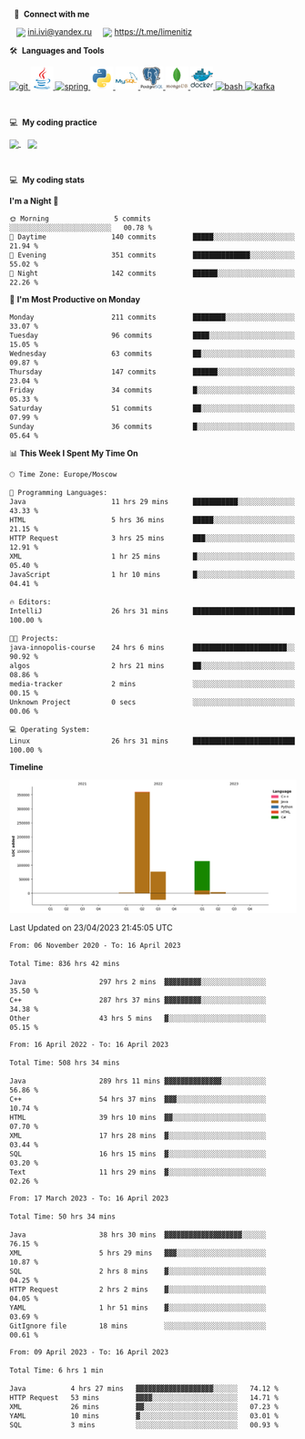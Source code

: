 <!-- https://github.com/lowlighter/metrics -->
<!-- https://www.vectorlogo.zone/ -->
<!-- https://www.svgrepo.com/ -->

&nbsp; 🔗 &nbsp;**Connect with me**
&nbsp; <p align="left">
        &nbsp;&nbsp;
        <span>
            <img align="center"
                src="https://user-images.githubusercontent.com/60324635/179626886-1219e9ee-75c0-42ed-a26b-d4ef24ed306c.svg"
                height="30px"/>
            ini.ivi@yandex.ru
        </span>
        &nbsp;&nbsp;&nbsp;
        <span>
            <img align="center"
                    src="https://user-images.githubusercontent.com/60324635/179626979-f490e684-520a-46a3-9f2e-1b3d291b8372.svg"
                    height="30px"/>
            https://t.me/limenitiz
        </span>
</p>

<!-- 
![Metrics](/github-metrics.svg)
<br>

![Wwakatime stats](https://github-readme-stats-taupe-two.vercel.app/api/wakatime?username=limenitiz&hide_title=true&hide_border=true&langs_count=5&bg_color=00000000&text_color=777) 
-->

🛠️ &nbsp;**Languages and Tools**
<p align="left">
    <a href="https://git-scm.com/" target="_blank" rel="noreferrer">
        <img src="https://www.vectorlogo.zone/logos/git-scm/git-scm-icon.svg"
            alt="git" width="40" height="40" />
    </a>
    <a href="https://www.java.com" target="_blank" rel="noreferrer"> <img
            src="https://raw.githubusercontent.com/devicons/devicon/master/icons/java/java-original.svg"
            alt="java" width="40" height="40" /> </a>
    <a href="https://spring.io/" target="_blank" rel="noreferrer">
        <img src="https://www.vectorlogo.zone/logos/springio/springio-icon.svg"
            alt="spring" width="40" height="40" />
    </a>
    <a href="https://www.python.org" target="_blank" rel="noreferrer">
        <img src="https://raw.githubusercontent.com/devicons/devicon/master/icons/python/python-original.svg"
            alt="python" width="40" height="40" />
    </a>
    <a href="https://www.mysql.com/" target="_blank" rel="noreferrer">
        <img src="https://raw.githubusercontent.com/devicons/devicon/master/icons/mysql/mysql-original-wordmark.svg"
            alt="mysql" width="40" height="40" />
    </a>
    <a href="https://www.postgresql.org" target="_blank" rel="noreferrer">
        <img src="https://raw.githubusercontent.com/devicons/devicon/master/icons/postgresql/postgresql-original-wordmark.svg"
            alt="postgresql" width="40" height="40" />
    </a>
    <a href="https://www.mongodb.com/" target="_blank" rel="noreferrer">
        <img src="https://raw.githubusercontent.com/devicons/devicon/master/icons/mongodb/mongodb-original-wordmark.svg"
            alt="mongodb" width="40" height="40" />
    </a>
    <a href="https://www.docker.com/" target="_blank" rel="noreferrer">
        <img src="https://raw.githubusercontent.com/devicons/devicon/master/icons/docker/docker-original-wordmark.svg"
            alt="docker" width="40" height="40" />
    </a>
    <a href="https://www.gnu.org/software/bash/" target="_blank" rel="noreferrer">
        <img src="https://www.vectorlogo.zone/logos/gnu_bash/gnu_bash-icon.svg"
            alt="bash" width="40" height="40" />
    </a>
    <a href="https://kafka.apache.org/" target="_blank" rel="noreferrer">
        <img src="https://www.vectorlogo.zone/logos/apache_kafka/apache_kafka-icon.svg"
            alt="kafka" width="40" height="40" />
    </a>
</p>
<br>

💻 &nbsp;**My coding practice**
<p align="left">
    <a href="https://www.leetcode.com/limenitiz" target="blank"><img align="center"
            src="https://upload.wikimedia.org/wikipedia/commons/0/0a/LeetCode_Logo_black_with_text.svg"
            height="40"/>
    </a>
    &nbsp;&nbsp;
    <a href="https://www.hackerrank.com/limenitiz" target="blank"><img align="center"
            src="https://d1ka33fs6lvw5x.cloudfront.net/hackerrank/assets/styleguide/logo_wordmark-f5c5eb61ab0a154c3ed9eda24d0b9e31.svg"
            height="40"/>
    </a>
</p>

<br>


💻 &nbsp;**My coding stats**

<!--START_SECTION:waka-readme-stats-total-->
**I'm a Night 🦉** 

```text
🌞 Morning                5 commits           ░░░░░░░░░░░░░░░░░░░░░░░░░   00.78 % 
🌆 Daytime                140 commits         █████░░░░░░░░░░░░░░░░░░░░   21.94 % 
🌃 Evening                351 commits         ██████████████░░░░░░░░░░░   55.02 % 
🌙 Night                  142 commits         ██████░░░░░░░░░░░░░░░░░░░   22.26 % 
```
📅 **I'm Most Productive on Monday** 

```text
Monday                   211 commits         ████████░░░░░░░░░░░░░░░░░   33.07 % 
Tuesday                  96 commits          ████░░░░░░░░░░░░░░░░░░░░░   15.05 % 
Wednesday                63 commits          ██░░░░░░░░░░░░░░░░░░░░░░░   09.87 % 
Thursday                 147 commits         ██████░░░░░░░░░░░░░░░░░░░   23.04 % 
Friday                   34 commits          █░░░░░░░░░░░░░░░░░░░░░░░░   05.33 % 
Saturday                 51 commits          ██░░░░░░░░░░░░░░░░░░░░░░░   07.99 % 
Sunday                   36 commits          █░░░░░░░░░░░░░░░░░░░░░░░░   05.64 % 
```


📊 **This Week I Spent My Time On** 

```text
🕑︎ Time Zone: Europe/Moscow

💬 Programming Languages: 
Java                     11 hrs 29 mins      ███████████░░░░░░░░░░░░░░   43.33 % 
HTML                     5 hrs 36 mins       █████░░░░░░░░░░░░░░░░░░░░   21.15 % 
HTTP Request             3 hrs 25 mins       ███░░░░░░░░░░░░░░░░░░░░░░   12.91 % 
XML                      1 hr 25 mins        █░░░░░░░░░░░░░░░░░░░░░░░░   05.40 % 
JavaScript               1 hr 10 mins        █░░░░░░░░░░░░░░░░░░░░░░░░   04.41 % 

🔥 Editors: 
IntelliJ                 26 hrs 31 mins      █████████████████████████   100.00 % 

🐱‍💻 Projects: 
java-innopolis-course    24 hrs 6 mins       ███████████████████████░░   90.92 % 
algos                    2 hrs 21 mins       ██░░░░░░░░░░░░░░░░░░░░░░░   08.86 % 
media-tracker            2 mins              ░░░░░░░░░░░░░░░░░░░░░░░░░   00.15 % 
Unknown Project          0 secs              ░░░░░░░░░░░░░░░░░░░░░░░░░   00.06 % 

💻 Operating System: 
Linux                    26 hrs 31 mins      █████████████████████████   100.00 % 
```

**Timeline**

![Lines of Code chart](https://raw.githubusercontent.com/limenitiz/limenitiz/master/assets/bar_graph.png)


 Last Updated on 23/04/2023 21:45:05 UTC
<!--END_SECTION:waka-readme-stats-total-->

<!--START_SECTION:wakaReadmeTotal-->

```text
From: 06 November 2020 - To: 16 April 2023

Total Time: 836 hrs 42 mins

Java                  297 hrs 2 mins  ▓▓▓▓▓▓▓▓▓░░░░░░░░░░░░░░░░   35.50 %
C++                   287 hrs 37 mins ▓▓▓▓▓▓▓▓▓░░░░░░░░░░░░░░░░   34.38 %
Other                 43 hrs 5 mins   ▓░░░░░░░░░░░░░░░░░░░░░░░░   05.15 %
```

<!--END_SECTION:wakaReadmeTotal-->

<!--START_SECTION:wakaReadmeYear-->

```text
From: 16 April 2022 - To: 16 April 2023

Total Time: 508 hrs 34 mins

Java                  289 hrs 11 mins ▓▓▓▓▓▓▓▓▓▓▓▓▓▓░░░░░░░░░░░   56.86 %
C++                   54 hrs 37 mins  ▓▓▓░░░░░░░░░░░░░░░░░░░░░░   10.74 %
HTML                  39 hrs 10 mins  ▓▓░░░░░░░░░░░░░░░░░░░░░░░   07.70 %
XML                   17 hrs 28 mins  ▓░░░░░░░░░░░░░░░░░░░░░░░░   03.44 %
SQL                   16 hrs 15 mins  ▓░░░░░░░░░░░░░░░░░░░░░░░░   03.20 %
Text                  11 hrs 29 mins  ▓░░░░░░░░░░░░░░░░░░░░░░░░   02.26 %
```

<!--END_SECTION:wakaReadmeYear-->

<!--START_SECTION:wakaReadmeMonth-->

```text
From: 17 March 2023 - To: 16 April 2023

Total Time: 50 hrs 34 mins

Java                  38 hrs 30 mins  ▓▓▓▓▓▓▓▓▓▓▓▓▓▓▓▓▓▓▓░░░░░░   76.15 %
XML                   5 hrs 29 mins   ▓▓▓░░░░░░░░░░░░░░░░░░░░░░   10.87 %
SQL                   2 hrs 8 mins    ▓░░░░░░░░░░░░░░░░░░░░░░░░   04.25 %
HTTP Request          2 hrs 2 mins    ▓░░░░░░░░░░░░░░░░░░░░░░░░   04.05 %
YAML                  1 hr 51 mins    ▓░░░░░░░░░░░░░░░░░░░░░░░░   03.69 %
GitIgnore file        18 mins         ░░░░░░░░░░░░░░░░░░░░░░░░░   00.61 %
```

<!--END_SECTION:wakaReadmeMonth-->

<!--START_SECTION:wakaReadmeWeek-->

```text
From: 09 April 2023 - To: 16 April 2023

Total Time: 6 hrs 1 min

Java           4 hrs 27 mins   ▓▓▓▓▓▓▓▓▓▓▓▓▓▓▓▓▓▓▓░░░░░░   74.12 %
HTTP Request   53 mins         ▓▓▓▓░░░░░░░░░░░░░░░░░░░░░   14.71 %
XML            26 mins         ▓▓░░░░░░░░░░░░░░░░░░░░░░░   07.23 %
YAML           10 mins         ▓░░░░░░░░░░░░░░░░░░░░░░░░   03.01 %
SQL            3 mins          ░░░░░░░░░░░░░░░░░░░░░░░░░   00.93 %
```

<!--END_SECTION:wakaReadmeWeek-->

